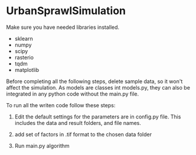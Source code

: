 # UrbanSprawlSimulation

Make sure you have needed libraries installed. 
- sklearn
- numpy
- scipy
- rasterio
- tqdm
- matplotlib

Before completing all the following steps, delete sample data, so it won't affect the simulation. 
As models are classes int models.py, they can also be integrated in any python code without the main.py file.

To run all the writen code follow these steps:
1) Edit the default settings for the parameters are in config.py file. This includes the data and result folders, and file names.

2) add set of factors in .tif format to the chosen data folder

3) Run main.py algorithm
